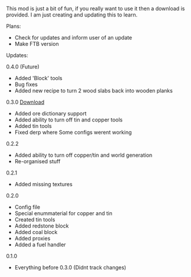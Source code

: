 <p>This mod is just a bit of fun, if you really want to use it then a download is provided. I am just creating and updating this to learn.</p>

<p>Plans:
	<ul>
	<li>Check for updates and inform user of an update</li>
	<li>Make FTB version</li>
</ul></p>

<p>Updates: 
<p>0.4.0 (Future)</p>
	<ul>
	<li>Added 'Block' tools</li>
	<li>Bug fixes</li>
	<li>Added new recipe to turn 2 wood slabs back into wooden planks</li>
	</ul>
<p>0.3.0 <a href="http://adfoc.us/10571813764748">Download</a></p>
	<ul>
	<li>Added ore dictionary support</li>
	<li>Added ability to turn off tin and copper tools</li>
	<li>Added tin tools</li>
	<li>Fixed derp where Some configs werent working</li>
	</ul>
<p>0.2.2</p>
	<ul><li>Added ability to turn off copper/tin and world generation</li>
	<li>Re-organised stuff</li></ul>
<p>0.2.1</p>
	<ul><li>Added missing textures</li></ul>
<p>0.2.0</p>
	<ul><li>Config file</li>
	<li>Special enummaterial for copper and tin</li>
	<li>Created tin tools</li>
	<li>Added redstone block</li>
	<li>Added coal block</li>
	<li>Added proxies</li>
	<li>Added a fuel handler</li></ul>
<p>0.1.0</p>
	<ul><li>Everything before 0.3.0 (Didnt track changes)</li></ul>
</p>